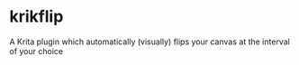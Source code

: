 # krikflip
A Krita plugin which automatically (visually) flips your canvas at the interval of your choice
